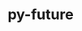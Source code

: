 ---
title: "py-future"
layout: cache
categories: [package, develop-2024-01-21]
meta: {"versions": ["0.18.3"], "compilers": ["apple-clang@=15.0.0", "gcc@=11.3.0", "gcc@=11.4.0", "gcc@=9.4.0", "oneapi@=2023.2.0"], "oss": ["ubuntu20.04", "ubuntu22.04", "ventura"], "platforms": ["darwin", "linux"], "targets": ["aarch64", "neoverse_v1", "ppc64le", "x86_64_v3"], "stacks": ["e4s", "e4s-aarch64", "e4s-neoverse_v1", "e4s-oneapi", "e4s-power", "ml-darwin-aarch64-mps", "ml-linux-x86_64-cpu", "ml-linux-x86_64-cuda", "ml-linux-x86_64-rocm", "root"], "num_specs": 7, "num_specs_by_stack": {"ml-darwin-aarch64-mps": 1, "root": 7, "e4s-neoverse_v1": 1, "e4s-power": 1, "e4s": 1, "e4s-oneapi": 1, "e4s-aarch64": 1, "ml-linux-x86_64-cpu": 1, "ml-linux-x86_64-cuda": 1, "ml-linux-x86_64-rocm": 1}}
spec_details: [{"hash": "dn2ivx7olzy3fjjxtby752g5rzm4d3hf", "compiler": "apple-clang@=15.0.0", "versions": ["0.18.3"], "os": "ventura", "platform": "darwin", "target": "aarch64", "variants": ["build_system=python_pip"], "stacks": ["ml-darwin-aarch64-mps", "root"], "size": "-", "tarball": "https://binaries.spack.io/releases/develop-2024-01-21/build_cache/darwin-ventura-aarch64/apple-clang-15.0.0/py-future-0.18.3/darwin-ventura-aarch64-apple-clang-15.0.0-py-future-0.18.3-dn2ivx7olzy3fjjxtby752g5rzm4d3hf.spack"}, {"hash": "zktdozm42i432vnywdnjlvid3owuym26", "compiler": "gcc@=11.4.0", "versions": ["0.18.3"], "os": "ubuntu20.04", "platform": "linux", "target": "neoverse_v1", "variants": ["build_system=python_pip"], "stacks": ["root", "e4s-neoverse_v1"], "size": "-", "tarball": "https://binaries.spack.io/releases/develop-2024-01-21/build_cache/linux-ubuntu20.04-neoverse_v1/gcc-11.4.0/py-future-0.18.3/linux-ubuntu20.04-neoverse_v1-gcc-11.4.0-py-future-0.18.3-zktdozm42i432vnywdnjlvid3owuym26.spack"}, {"hash": "bpy2b2vt4iylkpq7j7m5knus5iw5ijut", "compiler": "gcc@=9.4.0", "versions": ["0.18.3"], "os": "ubuntu20.04", "platform": "linux", "target": "ppc64le", "variants": ["build_system=python_pip"], "stacks": ["e4s-power", "root"], "size": "-", "tarball": "https://binaries.spack.io/releases/develop-2024-01-21/build_cache/linux-ubuntu20.04-ppc64le/gcc-9.4.0/py-future-0.18.3/linux-ubuntu20.04-ppc64le-gcc-9.4.0-py-future-0.18.3-bpy2b2vt4iylkpq7j7m5knus5iw5ijut.spack"}, {"hash": "lk3djfgvzowaeodw54lirl4eqrzre34e", "compiler": "gcc@=11.4.0", "versions": ["0.18.3"], "os": "ubuntu20.04", "platform": "linux", "target": "x86_64_v3", "variants": ["build_system=python_pip"], "stacks": ["root", "e4s"], "size": "-", "tarball": "https://binaries.spack.io/releases/develop-2024-01-21/build_cache/linux-ubuntu20.04-x86_64_v3/gcc-11.4.0/py-future-0.18.3/linux-ubuntu20.04-x86_64_v3-gcc-11.4.0-py-future-0.18.3-lk3djfgvzowaeodw54lirl4eqrzre34e.spack"}, {"hash": "t2o4xivc2hknwgzp4wkp4zqldu6z42c4", "compiler": "oneapi@=2023.2.0", "versions": ["0.18.3"], "os": "ubuntu20.04", "platform": "linux", "target": "x86_64_v3", "variants": ["build_system=python_pip"], "stacks": ["root", "e4s-oneapi"], "size": "-", "tarball": "https://binaries.spack.io/releases/develop-2024-01-21/build_cache/linux-ubuntu20.04-x86_64_v3/oneapi-2023.2.0/py-future-0.18.3/linux-ubuntu20.04-x86_64_v3-oneapi-2023.2.0-py-future-0.18.3-t2o4xivc2hknwgzp4wkp4zqldu6z42c4.spack"}, {"hash": "4rwovc5lzbjvbt7k5ccj26blmfscn2v7", "compiler": "gcc@=11.4.0", "versions": ["0.18.3"], "os": "ubuntu22.04", "platform": "linux", "target": "aarch64", "variants": ["build_system=python_pip"], "stacks": ["root", "e4s-aarch64"], "size": "-", "tarball": "https://binaries.spack.io/releases/develop-2024-01-21/build_cache/linux-ubuntu22.04-aarch64/gcc-11.4.0/py-future-0.18.3/linux-ubuntu22.04-aarch64-gcc-11.4.0-py-future-0.18.3-4rwovc5lzbjvbt7k5ccj26blmfscn2v7.spack"}, {"hash": "y5ewlqex3iq5iykybrlirwpbw5xq2oy7", "compiler": "gcc@=11.3.0", "versions": ["0.18.3"], "os": "ubuntu22.04", "platform": "linux", "target": "x86_64_v3", "variants": ["build_system=python_pip"], "stacks": ["ml-linux-x86_64-cpu", "root", "ml-linux-x86_64-cuda", "ml-linux-x86_64-rocm"], "size": "-", "tarball": "https://binaries.spack.io/releases/develop-2024-01-21/build_cache/linux-ubuntu22.04-x86_64_v3/gcc-11.3.0/py-future-0.18.3/linux-ubuntu22.04-x86_64_v3-gcc-11.3.0-py-future-0.18.3-y5ewlqex3iq5iykybrlirwpbw5xq2oy7.spack"}]
---